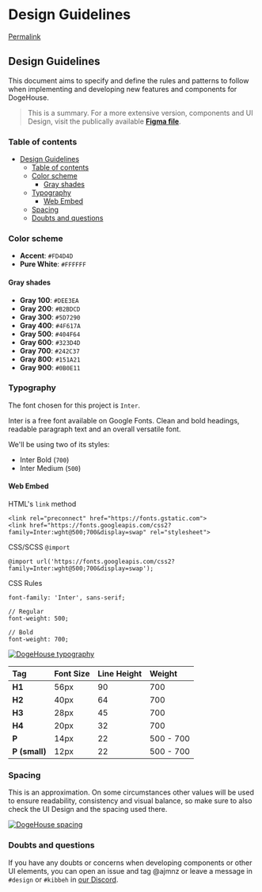 # Design Guidelines

[Permalink](https://github.com/benawad/dogehouse/blob/1ce2af5e70810df5ce3cf3efdd0491ea918f803a/DESIGN_GUIDELINES.md)

## Design Guidelines

This document aims to specify and define the rules and patterns to follow when implementing and developing new features and components for DogeHouse.

> This is a summary. For a more extensive version, components and UI Design, visit the publically available [**Figma file**](https://www.figma.com/file/CS01VVLR7ArQl0afYFkNj3/Web-App?node-id=201%3A1979).

### Table of contents

* [Design Guidelines](#design-guidelines)
  * [Table of contents](#table-of-contents)
  * [Color scheme](#color-scheme)
    * [Gray shades](#gray-shades)
  * [Typography](#typography)
    * [Web Embed](#web-embed)
  * [Spacing](#spacing)
  * [Doubts and questions](#doubts-and-questions)

### Color scheme

* **Accent**: `#FD4D4D`
* **Pure White**: `#FFFFFF`

#### Gray shades

* **Gray 100**: `#DEE3EA`
* **Gray 200**: `#B2BDCD`
* **Gray 300**: `#5D7290`
* **Gray 400**: `#4F617A`
* **Gray 500**: `#404F64`
* **Gray 600**: `#323D4D`
* **Gray 700**: `#242C37`
* **Gray 800**: `#151A21`
* **Gray 900**: `#0B0E11`

### Typography

The font chosen for this project is `Inter`.

Inter is a free font available on Google Fonts. Clean and bold headings, readable paragraph text and an overall versatile font.

We'll be using two of its styles:

* Inter Bold \(`700`\)
* Inter Medium \(`500`\)

#### Web Embed

HTML's `link` method

```text
<link rel="preconnect" href="https://fonts.gstatic.com">
<link href="https://fonts.googleapis.com/css2?family=Inter:wght@500;700&display=swap" rel="stylesheet">
```

CSS/SCSS `@import`

```text
@import url('https://fonts.googleapis.com/css2?family=Inter:wght@500;700&display=swap');
```

CSS Rules

```text
font-family: 'Inter', sans-serif;

// Regular
font-weight: 500;

// Bold
font-weight: 700;
```

[![DogeHouse typography](https://camo.githubusercontent.com/1312c03a7f72f0988fec428edcbc8b794a9ef0f724d8c3fa5b3d704e619360e4/68747470733a2f2f692e696d6775722e636f6d2f4131707a3755442e706e67)](https://camo.githubusercontent.com/1312c03a7f72f0988fec428edcbc8b794a9ef0f724d8c3fa5b3d704e619360e4/68747470733a2f2f692e696d6775722e636f6d2f4131707a3755442e706e67)

| Tag | Font Size | Line Height | Weight |
| :--- | :--- | :--- | :--- |
| **H1** | 56px | 90 | 700 |
| **H2** | 40px | 64 | 700 |
| **H3** | 28px | 45 | 700 |
| **H4**  | 20px | 32 | 700 |
| **P** | 14px | 22 | 500 - 700 |
| **P \(small\)** | 12px | 22 | 500 - 700 |

### Spacing

This is an approximation. On some circumstances other values will be used to ensure readability, consistency and visual balance, so make sure to also check the UI Design and the spacing used there.

[![DogeHouse spacing](https://camo.githubusercontent.com/211d5879f44351662fafc7ff9fb970d3576ce3b8123353886dc1848b06327e67/68747470733a2f2f692e696d6775722e636f6d2f6752494a4158412e706e67)](https://camo.githubusercontent.com/211d5879f44351662fafc7ff9fb970d3576ce3b8123353886dc1848b06327e67/68747470733a2f2f692e696d6775722e636f6d2f6752494a4158412e706e67)

### Doubts and questions

If you have any doubts or concerns when developing components or other UI elements, you can open an issue and tag @ajmnz or leave a message in `#design` or `#kibbeh` in [our Discord](https://discord.gg/82HzQCJCDg).


